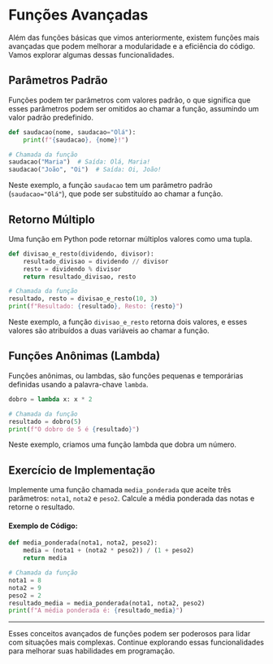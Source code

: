 # Funções Avançadas

Além das funções básicas que vimos anteriormente, existem funções mais avançadas que podem melhorar a modularidade e a eficiência do código. Vamos explorar algumas dessas funcionalidades.

## Parâmetros Padrão

Funções podem ter parâmetros com valores padrão, o que significa que esses parâmetros podem ser omitidos ao chamar a função, assumindo um valor padrão predefinido.

```python
def saudacao(nome, saudacao="Olá"):
    print(f"{saudacao}, {nome}!")

# Chamada da função
saudacao("Maria")  # Saída: Olá, Maria!
saudacao("João", "Oi")  # Saída: Oi, João!
```

Neste exemplo, a função `saudacao` tem um parâmetro padrão (`saudacao="Olá"`), que pode ser substituído ao chamar a função.

## Retorno Múltiplo

Uma função em Python pode retornar múltiplos valores como uma tupla.

```python
def divisao_e_resto(dividendo, divisor):
    resultado_divisao = dividendo // divisor
    resto = dividendo % divisor
    return resultado_divisao, resto

# Chamada da função
resultado, resto = divisao_e_resto(10, 3)
print(f"Resultado: {resultado}, Resto: {resto}")
```

Neste exemplo, a função `divisao_e_resto` retorna dois valores, e esses valores são atribuídos a duas variáveis ao chamar a função.

## Funções Anônimas (Lambda)

Funções anônimas, ou lambdas, são funções pequenas e temporárias definidas usando a palavra-chave `lambda`.

```python
dobro = lambda x: x * 2

# Chamada da função
resultado = dobro(5)
print(f"O dobro de 5 é {resultado}")
```

Neste exemplo, criamos uma função lambda que dobra um número.

## Exercício de Implementação

Implemente uma função chamada `media_ponderada` que aceite três parâmetros: `nota1`, `nota2` e `peso2`. Calcule a média ponderada das notas e retorne o resultado.

#### Exemplo de Código:

```python
def media_ponderada(nota1, nota2, peso2):
    media = (nota1 + (nota2 * peso2)) / (1 + peso2)
    return media

# Chamada da função
nota1 = 8
nota2 = 9
peso2 = 2
resultado_media = media_ponderada(nota1, nota2, peso2)
print(f"A média ponderada é: {resultado_media}")
```

---

Esses conceitos avançados de funções podem ser poderosos para lidar com situações mais complexas. Continue explorando essas funcionalidades para melhorar suas habilidades em programação.

```
